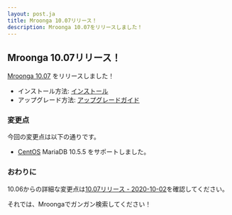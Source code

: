 ```yaml
---
layout: post.ja
title: Mroonga 10.07リリース！
description: Mroonga 10.07をリリースしました！
---
```


## Mroonga 10.07リリース！

[Mroonga 10.07](/ja/docs/news.html#release-10-07) をリリースしました！

* インストール方法: [インストール](/ja/docs/install.html)
* アップグレード方法: [アップグレードガイド](/ja/docs/upgrade.html)

### 変更点

今回の変更点は以下の通りです。

* [CentOS](/ja/docs/install/centos) MariaDB 10.5.5 をサポートしました。

### おわりに

10.06からの詳細な変更点は[10.07リリース - 2020-10-02](/ja/docs/news.html#release-10-07)を確認してください。

それでは、Mroongaでガンガン検索してください！
